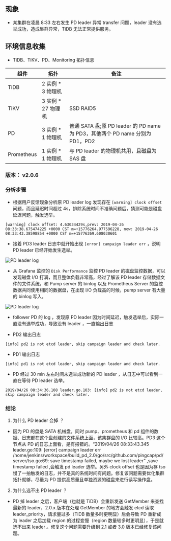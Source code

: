 ## 现象

- 某集群在凌晨 8:33 左右发生 PD leader 异常 transfer 问题，leader 没有选举成功，造成集群异常，TiDB 无法正常提供服务。

## 环境信息收集

- TiDB、TiKV、PD、Monitoring 拓扑信息
  
|组件|拓扑|备注|
|---|---|---|
|TiDB| 2 实例 * 3 物理机||
|TiKV| 3 实例 * 27 物理机|SSD RAID5|
|PD| 3 实例 * 1 物理机|普通 SATA 盘;原 PD leader 的 PD name 为 PD3，其他两个 PD name 分别为 PD1，PD2|
|Prometheus|1 实例 *  1 物理机|与 PD leader 的物理机共用，且磁盘为 SAS 盘|

### 版本： v2.0.6

### 分析步骤

- 根据用户反馈现象分析原 PD leader log 发现存在 `[warning] clock offset`  问题，而且延迟时间超过 4s，排除系统时间不准确问题后，猜测可能是磁盘延迟问题，触发选举。

```log
[warning] clock offset: 4.63034429s,prev: 2019-04-26 08:33:38.675474225 +0000 CST m=+15776264.977596228, now: 2019-04-26 08:33:43.38598854 +0000 CST m=+15776269.608030601
```

- 接着 PD3 leader 日志中就开始出现 `[error] campaign leader err` ，说明 PD leader 已经开始发生选举。

![PD leader log](./resources/case292-1.png)

- 从 Grafana 监控的 `Disk Performance` 监控 PD leader 的磁盘监控数据，可以发现磁盘 I/O 打满，而且整体负载非常高，经过了解该 PD leader 存储数据文件的文件系统，和 Pump server 的 binlog 以及 Prometheus Server 的监控数据共同使用相同的数据盘，在出现 I/O 负载高的时候，pump server 有大量的 binlog 写入。

![PD leader log](./resources/case292-2.png)

- follower PD 的 log ，发现原 PD leader 因为时间延迟，触发选举后，实际一直没有选举成功，导致没有 leader ，一直输出日志

- PD2 输出日志

```log
[info] pd2 is not etcd leader, skip campaign leader and check later.
```

- PD1 输出日志

```log
[info] pd1 is not etcd leader, skip campaign leader and check later.
```

- PD 经过 30 min 左右时间未选举成功新的 PD leader ，从日志中可以看到一直在等待 PD leader 选举。

```log
2019/04/26 08:34:36.108 leader.go.103: [info] pd2 is not etcd leader, skip campaign leader and check later.
```

### 结论

1. 为什么 PD leader 会掉 ？

- 因为 PD 的盘是 SATA 机械盘，同时 pump、prometheus 和 pd 组件的数据、日志都在这个盘创建的文件系统上面，该集群盘的 I/O 比较高。PD3 这个节点从 PD 的日志上面看，是有报错的。“2019/04/26 08:33:43.345 leader.go:109: [error] campaign leader err /home/jenkins/workspace/build_pd_2.0/go/src/github.com/pingcap/pd/server/tso.go:69: save timestamp failed, maybe we lost leader” ,save timestamp failed ,会触发 pd leader 选举。另外 clock offset 也是因为存 tso 慢了一拍触发的日志，并不是真的系统时间有问题。修复该问题需要优化集群拓扑就够，尽量为 PD 提供高质量且单独资源的磁盘来进行读写操作盘。

2. 为什么选不出 PD leader ？

- PD 掉 leader 之后，客户端（也就是 TiDB）会重新发送 GetMember 来查找最新的 leader，2.0.x 版本在处理 GetMember 的地方会触发 etcd 读取 leader_priority，请求量过多（TiDB 数量多时更明显）后会导致 PD 重新成为 leader 之后加载 region 的过程变慢（region 数量较多时更明显），于是就选不出来 leader 。修复这个问题需要升级到 2.1 或者 3.0 版本已经修复该问题。
